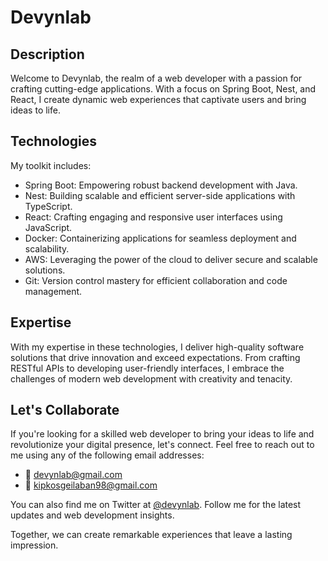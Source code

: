 # Devynlab

## Description

Welcome to Devynlab, the realm of a web developer with a passion for crafting cutting-edge applications. With a focus on Spring Boot, Nest, and React, I create dynamic web experiences that captivate users and bring ideas to life.

## Technologies

My toolkit includes:

- Spring Boot: Empowering robust backend development with Java.
- Nest: Building scalable and efficient server-side applications with TypeScript.
- React: Crafting engaging and responsive user interfaces using JavaScript.
- Docker: Containerizing applications for seamless deployment and scalability.
- AWS: Leveraging the power of the cloud to deliver secure and scalable solutions.
- Git: Version control mastery for efficient collaboration and code management.

## Expertise

With my expertise in these technologies, I deliver high-quality software solutions that drive innovation and exceed expectations. From crafting RESTful APIs to developing user-friendly interfaces, I embrace the challenges of modern web development with creativity and tenacity.

## Let's Collaborate

If you're looking for a skilled web developer to bring your ideas to life and revolutionize your digital presence, let's connect. Feel free to reach out to me using any of the following email addresses:

- 📧 devynlab@gmail.com
- 📧 kipkosgeilaban98@gmail.com

You can also find me on Twitter at [@devynlab](https://twitter.com/devynlab). Follow me for the latest updates and web development insights.

Together, we can create remarkable experiences that leave a lasting impression.
